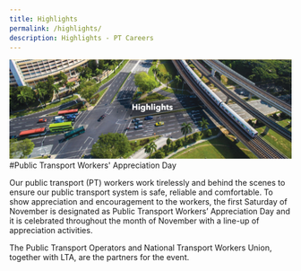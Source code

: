 ```yaml
---
title: Highlights
permalink: /highlights/
description: Highlights - PT Careers
---
```

![Public Transport Career](/images/highlights.png)#Public Transport Workers' Appreciation Day

Our public transport (PT) workers work tirelessly and behind the scenes to ensure our public transport system is safe, reliable and comfortable. To show appreciation and encouragement to the workers, the first Saturday of November is designated as Public Transport Workers’ Appreciation Day and it is celebrated throughout the month of November with a line-up of appreciation activities.  
  
The Public Transport Operators and National Transport Workers Union, together with LTA, are the partners for the event.